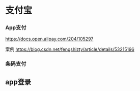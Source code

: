 # 支付宝

### App支付

https://docs.open.alipay.com/204/105297

案例
https://blog.csdn.net/fengshizty/article/details/53215196


### 条码支付

## app登录

